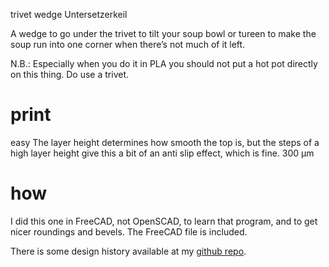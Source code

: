 trivet wedge Untersetzerkeil

A wedge to go under the trivet to tilt your soup bowl or tureen to make the soup run into one corner when there’s not much of it left.

N.B.: Especially when you do it in PLA you should not put a hot pot directly on this thing. Do use a trivet.

# print

easy
The layer height determines how smooth the top is, but the steps of a high layer height give this a bit of an anti slip effect, which is fine.
300 µm


# how

I did this one in FreeCAD, not OpenSCAD, to learn that program, and to get nicer roundings and bevels. The FreeCAD file is included.

There is some design history available at my [github repo](https://github.com/ospalh/3d-printing/tree/develop/Untersetzerkeil).
